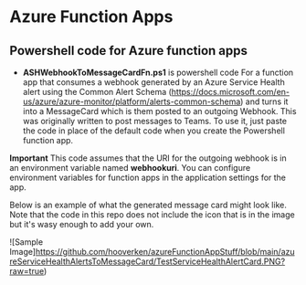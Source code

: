 # Azure Function Apps

## Powershell code for Azure function apps

- **ASHWebhookToMessageCardFn.ps1** is powershell code For a function app that consumes a webhook generated by an Azure Service Health alert using the Common Alert Schema (https://docs.microsoft.com/en-us/azure/azure-monitor/platform/alerts-common-schema) and turns it into a MessageCard which is them posted to an outgoing Webhook.  This was originally written to post messages to Teams.  To use it, just paste the code in place of the default code when you create the Powershell function app.

**Important** This code assumes that the URI for the outgoing webhook is in an environment variable named **webhookuri**.  You can configure environment variables for function apps in the application settings for the app.

Below is an example of what the generated message card might look like.  Note that the code in this repo does not include the icon that is in the image but it's wasy enough to add your own.

![Sample Image]https://github.com/hooverken/azureFunctionAppStuff/blob/main/azureServiceHealthAlertsToMessageCard/TestServiceHealthAlertCard.PNG?raw=true)
